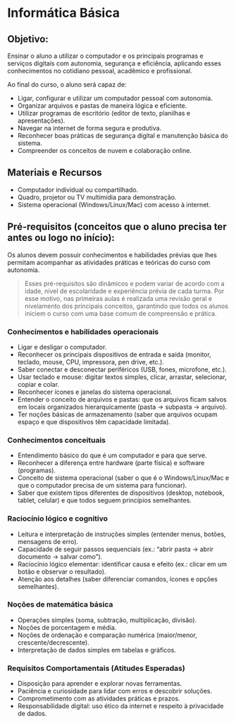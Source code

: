 # Informática Básica

## Objetivo:
Ensinar o aluno a utilizar o computador e os principais programas e serviços digitais com autonomia, 
segurança e eficiência, aplicando esses conhecimentos no cotidiano pessoal, acadêmico e profissional.

Ao final do curso, o aluno será capaz de:
- Ligar, configurar e utilizar um computador pessoal com autonomia.
- Organizar arquivos e pastas de maneira lógica e eficiente.
- Utilizar programas de escritório (editor de texto, planilhas e apresentações).
- Navegar na internet de forma segura e produtiva.
- Reconhecer boas práticas de segurança digital e manutenção básica do sistema.
- Compreender os conceitos de nuvem e colaboração online.

## Materiais e Recursos
- Computador individual ou compartilhado.
- Quadro, projetor ou TV multimídia para demonstração.
- Sistema operacional (Windows/Linux/Mac) com acesso à internet.

## Pré-requisitos (conceitos que o aluno precisa ter antes ou logo no início):
Os alunos devem possuir conhecimentos e habilidades prévias que lhes permitam acompanhar as atividades práticas e teóricas do curso com autonomia.
> Esses pré-requisitos são dinâmicos e podem variar de acordo com a idade, nível de escolaridade e experiência prévia de cada turma.
> Por esse motivo, nas primeiras aulas é realizada uma revisão geral e nivelamento dos principais conceitos, 
> garantindo que todos os alunos iniciem o curso com uma base comum de compreensão e prática.

### Conhecimentos e habilidades operacionais
- Ligar e desligar o computador.
- Reconhecer os principais dispositivos de entrada e saída (monitor, teclado, mouse, CPU, impressora, pen drive, etc.).
- Saber conectar e desconectar periféricos (USB, fones, microfone, etc.).
- Usar teclado e mouse: digitar textos simples, clicar, arrastar, selecionar, copiar e colar.
- Reconhecer ícones e janelas do sistema operacional.
- Entender o conceito de arquivos e pastas: que os arquivos ficam salvos em locais organizados hierarquicamente (pasta → subpasta → arquivo).
- Ter noções básicas de armazenamento (saber que arquivos ocupam espaço e que dispositivos têm capacidade limitada).

### Conhecimentos conceituais
- Entendimento básico do que é um computador e para que serve.
- Reconhecer a diferença entre hardware (parte física) e software (programas).
- Conceito de sistema operacional (saber o que é o Windows/Linux/Mac e que o computador precisa de um sistema para funcionar).
- Saber que existem tipos diferentes de dispositivos (desktop, notebook, tablet, celular) e que todos seguem princípios semelhantes.

### Raciocínio lógico e cognitivo
- Leitura e interpretação de instruções simples (entender menus, botões, mensagens de erro).
- Capacidade de seguir passos sequenciais (ex.: “abrir pasta → abrir documento → salvar como”).
- Raciocínio lógico elementar: identificar causa e efeito (ex.: clicar em um botão e observar o resultado).
- Atenção aos detalhes (saber diferenciar comandos, ícones e opções semelhantes).

### Noções de matemática básica
- Operações simples (soma, subtração, multiplicação, divisão).
- Noções de porcentagem e média.
- Noções de ordenação e comparação numérica (maior/menor, crescente/decrescente).
- Interpretação de dados simples em tabelas e gráficos.

### Requisitos Comportamentais (Atitudes Esperadas)
- Disposição para aprender e explorar novas ferramentas.
- Paciência e curiosidade para lidar com erros e descobrir soluções.
- Comprometimento com as atividades práticas e prazos.
- Responsabilidade digital: uso ético da internet e respeito à privacidade de dados.


